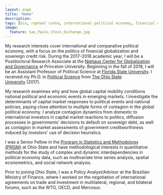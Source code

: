 ```yaml
---
layout: page
title: "Home"
description:
tags: [bio, raphael cunha, international political economy, financial markets, contagion, political methodology]
image:
  feature: Sao_Paulo_Stock_Exchange.jpg
---
```




My research interests cover international and comparative political economy, with a focus on the politics of financial globalization and sovereign credit risk. During the 2017–2018 academic year, I will be a Postdoctoral Research Associate at the <a href="http://ncgg-new.princeton.edu/" target="_blank">Niehaus Center for Globalization and Governance</a> at Princeton University. Beginning in the fall of 2018, I will be an Assistant Professor of Political Science at <a href="http://coss.fsu.edu/polisci/home" target="_blank">Florida State University</a>. I received my Ph.D. in <a href="http://www.polisci.osu.edu" target="_blank">Political Science</a> from <a href="http://www.polisci.osu.edu" target="_blank">The Ohio State University</a> (2017).

My research examines why and how global capital mobility conditions national political and economic events in emerging markets. I investigate the determinants of capital market responses to political events and national policies, paying close attention to multiple forms of contagion in the global political economy. I analyze contagion dynamics from domestic to international investors in capital market reactions to politics, diffusion processes in governments' decisions to default on sovereign debt, as well as contagion in market assessments of government creditworthiness induced by investors' use of decision heuristics.

I was a Senior Fellow in the <a href="https://polisci.osu.edu/research/prism" target="_blank">Program in Statistics and Methodology (PRISM)</a> at Ohio State and have methodological interests in quantitative methods for the study of complex and dynamic interdependencies in political economy data, such as multivariate time series analysis, spatial econometrics, and social network analysis.

Prior to joining Ohio State, I was a Policy Analyst/Advisor at the Brazilian Ministry of Finance, where I worked on the negotiation of international agreements on trade and investment in multilateral, regional, and bilateral forums, such as the WTO, OECD, and Mercosur.
